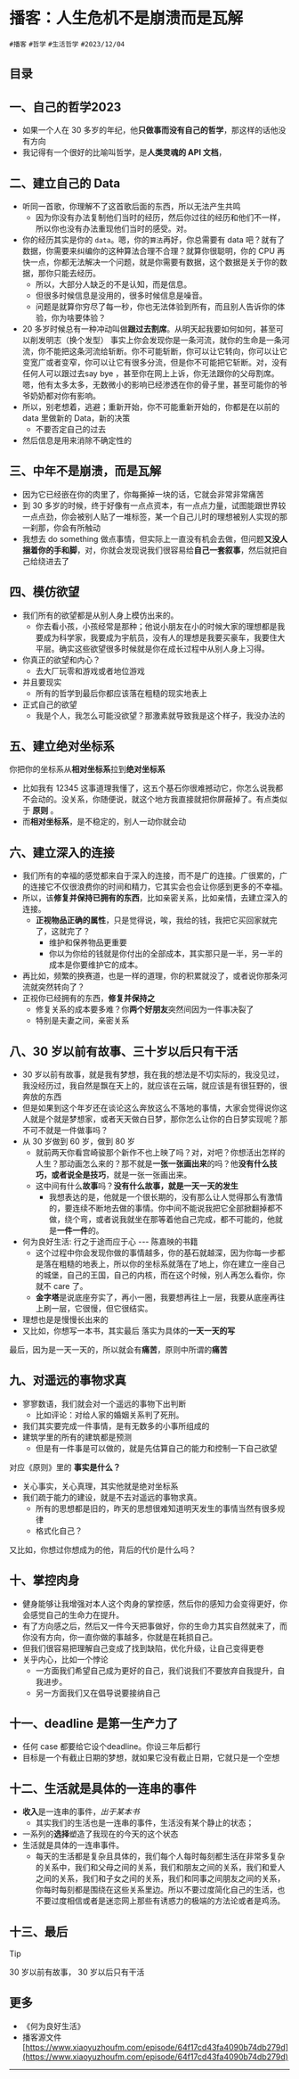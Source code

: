 
# 播客：人生危机不是崩溃而是瓦解


`#播客`   `#哲学` `#生活哲学`   `#2023/12/04` 


## 目录
<!-- toc -->
 ## 一、自己的哲学2023 

- 如果一个人在 30 多岁的年纪，他**只做事而没有自己的哲学**，那这样的话他没有方向
- 我记得有一个很好的比喻叫哲学，是**人类灵魂的 API 文档**，

## 二、建立自己的 Data

- 听同一首歌，你理解不了这首歌后面的东西，所以无法产生共鸣
   - 因为你没有办法复制他们当时的经历，然后你过往的经历和他们不一样，所以你也没有办法重现他们当时的感受。对。
- 你的经历其实是你的 `data`。嗯，你的`算法`再好，你总需要有 data 吧？就有了数据，你需要来纠编你的这种算法合理不合理？就算你很聪明，你的 CPU 再快一点，你都无法解决一个问题，就是你需要有数据，这个数据是关于你的数据，那你只能去经历。
   - 所以，大部分人缺乏的不是认知，而是信息。
   - 但很多时候信息是没用的，很多时候信息是噪音。
   - 问题是就算你穷尽了每一秒，你也无法体验到所有，而且别人告诉你的体验，你为啥要体验？
- 20 多岁时候总有一种冲动叫做**跟过去割席**。从明天起我要如何如何，甚至可以削发明志（换个发型）
  事实上你会发现你是一条河流，就你的生命是一条河流，你不能把这条河流给斩断。你不可能斩断，你可以让它转向，你可以让它变宽广或者变窄，你可以让它有很多分流，但是你不可能把它斩断。对，没有任何人可以跟过去say bye ，甚至你在网上上诉，你无法跟你的父母割席。嗯，他有太多太多，无数微小的影响已经渗透在你的骨子里，甚至可能你的爷爷奶奶都对你有影响。
- 所以，别老想着，逃避；重新开始，你不可能重新开始的，你都是在以前的 data 里做新的 Data，新的决策
   - 不要否定自己的过去
- 然后信息是用来消除不确定性的

## 三、中年不是崩溃，而是瓦解

- 因为它已经嵌在你的肉里了，你每撕掉一块的话，它就会非常非常痛苦
- 到 30 多岁的时候，终于好像有一点点资本，有一点点力量，试图能跟世界较一点点劲，你会被别人贴了一堆标签，某一个自己儿时的理想被别人实现的那一刹那，你会有所触动
- 我想去 do something 做点事情，但实际上一直没有机会去做，但问题**又没人捆着你的手和脚**，对，你就会发现说我们很容易给**自己一套叙事**，然后就把自己给绕进去了

## 四、模仿欲望

- 我们所有的欲望都是从别人身上模仿出来的。
   - 你去看小孩，小孩经常是那种；他说小朋友在小的时候大家的理想都是我要成为科学家，我要成为宇航员，没有人的理想是我要买豪车，我要住大平层。确实这些欲望很多时候就是你在成长过程中从别人身上习得。
- 你真正的欲望和内心？
   - 去大厂玩零和游戏或者地位游戏
- 并且要现实
   - 所有的哲学到最后你都应该落在粗糙的现实地表上
- 正式自己的欲望
   - 我是个人，我怎么可能没欲望？那激素就导致我是这个样子，我没办法的

## 五、建立绝对坐标系
你把你的坐标系从**相对坐标系**拉到**绝对坐标系**

- 比如我有 12345 这事道理我懂了，这五个基石你很难撼动它，你怎么说我都不会动的。没关系，你随便说，就这个地方我直接就把你屏蔽掉了。有点类似于 **原则** 。
- 而**相对坐标系**，是不稳定的，别人一动你就会动

## 六、建立深入的连接

- 我们所有的幸福的感觉都来自于深入的连接，而不是广的连接。广很累的，广的连接它不仅很浪费你的时间和精力，它其实会也会让你感到更多的不幸福。
- 所以，该**修复并保持已拥有的东西**，比如亲密关系，比如亲情，去建立深入的连接。
   - **正视物品正确的属性**，只是觉得说，唉，我给的钱，我把它买回家就完了，这就完了？
      - 维护和保养物品更重要
      - 你以为你给的钱就是你付出的全部成本，其实那只是一半，另一半的成本是你要维护它的成本。
- 再比如，频繁的换赛道，也是一样的道理，你的积累就没了，或者说你那条河流就突然转向了？
- 正视你已经拥有的东西，**修复并保持之**
   - 修复关系的成本要多难？你**两个好朋友**突然间因为一件事决裂了
   - 特别是夫妻之间，亲密关系

## 八、30 岁以前有故事、三十岁以后只有干活

- 30 岁以前有故事，就是我有梦想，我在我的想法是不切实际的，我没见过，我没经历过，我自然是飘在天上的，就应该在云端，就应该是有很狂野的，很奔放的东西
- 但是如果到这个年岁还在谈论这么奔放这么不落地的事情，大家会觉得说你这人就是个就是梦想家，或者天天做白日梦，那你怎么让你的白日梦实现呢？那不可不就是一件做事吗？
- 从 30 岁做到 60 岁，做到 80 岁
   - 就前两天你看宫崎骏那个新作不也上映了吗？对，对吧？你想活出怎样的人生？那动画怎么来的？那不就是**一张一张画出来**的吗？他**没有什么技巧，或者说全是技巧**，就是一张一张画出来。
   - 这中间有什么**故事**吗？**没有什么故事，就是一天一天的发生**
      - 我想表达的是，他就是一个很长期的，没有那么让人觉得那么有激情的，要连续不断地去做的事情。你中间不能说我把它全部掀翻掉都不做，绕个弯，或者说我就坐在那等着他自己完成，都不可能的，他就是**一件一件**的。
- 何为良好生活: 行之于途而应于心 --- 陈嘉映的书籍
   - 这个过程中你会发现你做的事情越多，你的基石就越深，因为你每一步都是落在粗糙的地表上，所以你的坐标系就落在了地上，你在建立一座自己的城堡，自己的王国，自己的内核，而在这个时候，别人再怎么看你，你就不 care 了。
   - **金字塔**是说底座夯实了，再小一圈，我要想再往上一层，我要从底座再往上刷一层，它很慢，但它很结实。
- 理想也是是慢慢长出来的
- 又比如，你想写一本书，其实最后 落实为具体的**一天一天的写**

最后，因为是一天一天的，所以就会有**痛苦**，原则中所谓的**痛苦**

## 九、对遥远的事物求真

- 寥寥数语，我们就会对一个遥远的事物下出判断
   - 比如评论：对给人家的婚姻关系判了死刑。
- 我们其实要完成一件事情，是有无数多的小事所组成的
- 建筑学里的所有的建筑都是预测
   - 但是有一件事是可以做的，就是先估算自己的能力和控制一下自己欲望

对应《原则》里的 **事实是什么？**

- 关心事实，关心真理，其实他就是绝对坐标系
- 我们疏于能力的建设，就是不去对遥远的事物求真。
   - 所有的思想都是旧的，昨天的思想很难知道明天发生的事情当然有很多规律
   - 格式化自己？

又比如，你想过你想成为的他，背后的代价是什么吗？

## 十、掌控肉身

- 健身能够让我增强对本人这个肉身的掌控感，然后你的感知力会变得更好，你会感觉自己的生命力在提升。
- 有了方向感之后，然后又一件今天把事做好，你的生命力其实自然就来了，而你没有方向，你一直你做的事越多，你就是在耗损自己。
- 但我们很容易把理解自己变成了找到缺陷，优化升级，让自己变得更卷
- 关乎内心，比如一个悖论
   - 一方面我们希望自己成为更好的自己，我们说我们不要放弃自我提升，自我进步。
   - 另一方面我们又在倡导说要接纳自己

## 十一、deadline 是第一生产力了
 
 - 任何 case 都要给它设个deadline。你设三年后都行
- 目标是一个有截止日期的梦想，就如果它没有截止日期，它就只是一个空想

## 十二、生活就是具体的一连串的事件

- **收入**是一连串的事件，_出于某本书_
   - 其实我们的生活也是一连串的事件，生活没有某个静止的状态；
- 一系列的**选择**塑造了我现在的今天的这个状态
- 生活就是具体的一连串事件。
   - 每天的生活都是复杂且具体的，我们每个人每时每刻都生活在非常多复杂的关系中，我们和父母之间的关系，我们和朋友之间的关系，我们和爱人之间的关系，我们和子女之间的关系，我们和同事之间朋友之间的关系，你每时每刻都是围绕在这些关系里边。所以不要过度简化自己的生活，也不要过度相信或者是迷恋网上那些有诱惑力的极端的方法论或者是鸡汤。

## 十三、最后

> [!tip]
 30 岁以前有故事， 30 岁以后只有干活

## 更多

- 《何为良好生活》
- 播客源文件 [https://www.xiaoyuzhoufm.com/episode/64f17cd43fa4090b74db279d](https://www.xiaoyuzhoufm.com/episode/64f17cd43fa4090b74db279d)

---

